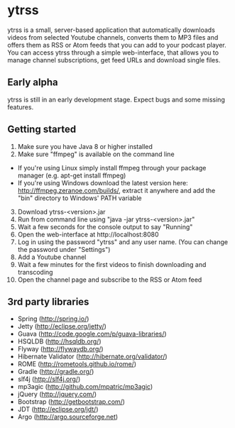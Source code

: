 ytrss
=====
ytrss is a small, server-based application that automatically downloads videos from selected Youtube channels, converts them to MP3 files and offers them as RSS or Atom feeds that you can add to your podcast player.
You can access ytrss through a simple web-interface, that allows you to manage channel subscriptions, get feed URLs and download single files.


Early alpha
----
ytrss is still in an early development stage. Expect bugs and some missing features.


Getting started
----
1. Make sure you have Java 8 or higher installed
2. Make sure "ffmpeg" is available on the command line
  - If you're using Linux simply install ffmpeg through your package manager (e.g. apt-get install ffmpeg)
  - If you're using Windows download the latest version here: http://ffmpeg.zeranoe.com/builds/, extract it anywhere and add the "bin" directory to Windows' PATH variable
3. Download ytrss-&lt;version&gt;.jar
4. Run from command line using "java -jar ytrss-&lt;version&gt;.jar"
5. Wait a few seconds for the console output to say "Running"
6. Open the web-interface at http://localhost:8080
7. Log in using the password "ytrss" and any user name. (You can change the password under "Settings")
8. Add a Youtube channel
9. Wait a few minutes for the first videos to finish downloading and transcoding
10. Open the channel page and subscribe to the RSS or Atom feed



3rd party libraries
----
- Spring (http://spring.io/)
- Jetty (http://eclipse.org/jetty/)
- Guava  (http://code.google.com/p/guava-libraries/)
- HSQLDB (http://hsqldb.org/)
- Flyway (http://flywaydb.org/)
- Hibernate Validator (http://hibernate.org/validator/)
- ROME (http://rometools.github.io/rome/)
- Gradle (http://gradle.org/)
- slf4j (http://slf4j.org/)
- mp3agic (http://github.com/mpatric/mp3agic)
- jQuery (http://jquery.com/)
- Bootstrap (http://getbootstrap.com/)
- JDT (http://eclipse.org/jdt/)
- Argo (http://argo.sourceforge.net)